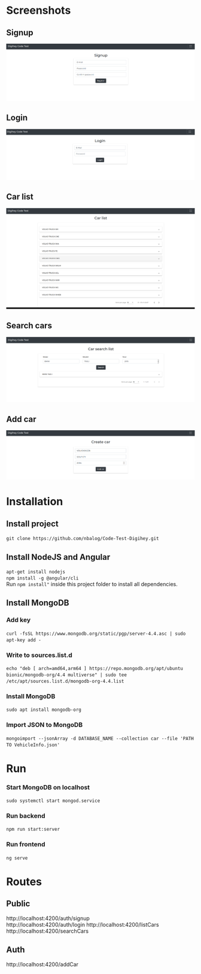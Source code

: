 # Screenshots
## Signup
![Signup](https://github.com/nbalog/Code-Test-Digihey/blob/main/images/digihey-signup.png?raw=true)
## Login
![Login](https://github.com/nbalog/Code-Test-Digihey/blob/main/images/digihey-login.png?raw=true)
## Car list
![Car list](https://github.com/nbalog/Code-Test-Digihey/blob/main/images/digihey-list.png?raw=true)
## Search cars
![Search cars](https://github.com/nbalog/Code-Test-Digihey/blob/main/images/digihey-search.png?raw=true)
## Add car
![Add car](https://github.com/nbalog/Code-Test-Digihey/blob/main/images/digihey-create.png?raw=true)
# Installation
## Install project
``` git clone https://github.com/nbalog/Code-Test-Digihey.git ```
## Install NodeJS and Angular
``` apt-get install nodejs ```  
``` npm install -g @angular/cli ```     
Run ``` npm install" ``` inside this project folder to install all dependencies.

## Install MongoDB 
### Add key
``` curl -fsSL https://www.mongodb.org/static/pgp/server-4.4.asc | sudo apt-key add - ``` 
### Write to sources.list.d
``` echo "deb [ arch=amd64,arm64 ] https://repo.mongodb.org/apt/ubuntu bionic/mongodb-org/4.4 multiverse" | sudo tee /etc/apt/sources.list.d/mongodb-org-4.4.list ```
### Install MongoDB
``` sudo apt install mongodb-org ```
### Import JSON to MongoDB
``` mongoimport --jsonArray -d DATABASE_NAME --collection car --file 'PATH TO VehicleInfo.json' ```

# Run
### Start MongoDB on localhost
``` sudo systemctl start mongod.service ```
### Run backend  
``` npm run start:server ```
### Run frontend
``` ng serve ``` 

# Routes
## Public
http://localhost:4200/auth/signup   
http://localhost:4200/auth/login
http://localhost:4200/listCars
http://localhost:4200/searchCars

## Auth
http://localhost:4200/addCar

